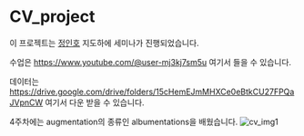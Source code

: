 # CV_project
이 프로젝트는 [정인호](https://github.com/inhovation97) 지도하에 세미나가 진행되었습니다.

수업은  https://www.youtube.com/@user-mj3kj7sm5u 여기서 들을 수 있습니다.

데이터는 https://drive.google.com/drive/folders/15cHemEJmMHXCe0eBtkCU27FPQaJVpnCW 여기서 다운 받을 수 있습니다.

4주차에는 augmentation의 종류인 albumentations을 배웠습니다.
![cv_img1](https://user-images.githubusercontent.com/126746129/222347345-965d7bbb-f093-4d47-8c51-b191842bb305.png)

